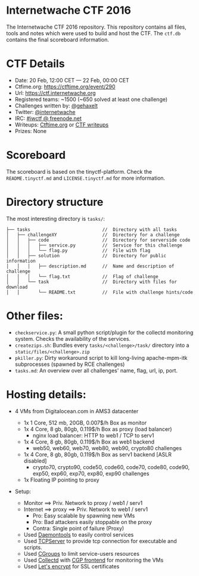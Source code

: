 Internetwache CTF 2016 
======================================

The Internetwache CTF 2016 repository. This repository contains all files, tools and notes which were used to build and host the CTF. 
The ```ctf.db``` contains the final scoreboard information. 

# CTF Details

- Date: 20 Feb, 12:00 CET — 22 Feb, 00:00 CET
- Ctfime.org: <https://ctftime.org/event/290>
- Url: <https://ctf.internetwache.org>
- Registered teams: ~1500 (~650 solved at least one challenge)
- Challenges written by: [@gehaxelt](https://twitter.com/gehaxelt)
- Twitter: [@internetwache](https://twitter.com/internetwache)
- IRC: [#iwctf @ freenode.net](https://webchat.freenode.net/?channels=%23iwctf)
- Writeups: [Ctftime.org](https://ctftime.org/event/290/tasks/) or [CTF writeups](https://github.com/ctfs/write-ups-2016/tree/master/internetwache-ctf-2016)
- Prizes: None

# Scoreboard

The scoreboard is based on the tinyctf-platform. Check the ```README.tinyctf.md``` and ```LICENSE.tinyctf.md``` for more information.

# Directory structure

The most interesting directory is ```tasks/```:

```
├── tasks 							//	Directory with all tasks
│   ├── challengeXY					//	Directory for a challenge
│   │   ├── code 					//	Directory for serverside code
│   │   │   ├── service.py 			//	Service for this challenge
│   │   │   └── flag.py 			//	File with flag
│   │   ├── solution 				//	Directory for public information
│   │   │   ├── description.md 		//	Name and description of challenge
│   │   │   └── flag.txt 			//	Flag of challenge
│   │   └── task 					//	Directory with files for download
│   │       └── README.txt 			// 	File with challenge hints/code
```

# Other files:

- ```checkservice.py```: 	A small python script/plugin for the collectd monitoring system. Checks the availability of the services.
- ```createzips.sh```:	Bundles every ```tasks/<challenge>/task/``` directory into a ```static/files/<challenge>.zip```
- ```pkiller.py```:		Dirty workaround script to kill long-living apache-mpm-itk subprocesses (spawned by RCE challenges)
- ```tasks.md```:			An overview over all challenges' name, flag, url, ip, port.

# Hosting details:

- 4 VMs from Digitalocean.com in AMS3 datacenter 
	- 1x 1 Core, 512 mb, 20GB, 0.007$/h Box as monitor
	- 1x 4 Core, 8 gb, 80gb, 0.119$/h Box as proxy (load balancer)
		- nginx load balancer: HTTP to web1 / TCP to serv1
	- 1x 4 Core, 8 gb, 80gb, 0.119$/h Box as web1 backend
		- web50, web60, web70, web80, web90, crypto80 challenges
	- 1x 4 Core, 8 gb, 80gb, 0.119$/h Box as serv1 backend [ASLR disabled]
		- crypto70, crypto90, code50, code60, code70, code80, code90, exp50, exp60, exp70, exp80, exp90 challenges
	- 1x Floating IP pointing to proxy

- Setup:
	- Monitor ==> Priv. Network to proxy / web1 / serv1
	- Internet ==> proxy ==> Priv. Network to web1 / serv1
		- Pro: Easy scalable by spawning new VMs
		- Pro: Bad attackers easily stoppable on the proxy
		- Contra: Single point of failure (Proxy)
	- Used [Daemontools](http://cr.yp.to/daemontools.html) to easily control services
	- Used [TCPServer](http://cr.yp.to/ucspi-tcp/tcpserver.html) to provide tcp connection for executable and scripts.
	- Used [CGroups](https://access.redhat.com/documentation/en-US/Red_Hat_Enterprise_Linux/6/html/Resource_Management_Guide/ch01.html) to limit service-users resources
	- Used [Collectd](https://collectd.org/) with [CGP frontend](https://github.com/pommi/CGP) for monitoring the VMs
	- Used [Let's encrypt](https://letsencrypt.org/) for SSL certificates
